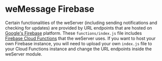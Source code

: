 # weMessage Firebase

Certain functionalities of the weServer (including sending notifications and checking for updates) are provided by URL endpoints that are hosted on [Google's Firebase](https://firebase.google.com) platform. These ``functions/index.js`` file includes [Firebase Cloud Functions](https://firebase.google.com/products/functions/) that the weServer uses. If you want to host your own Firebase instance, you will need to upload your own ``index.js`` file to your Cloud Functions instance and change the URL endpoints inside the weServer module.